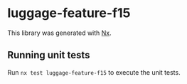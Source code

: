 # luggage-feature-f15

This library was generated with [Nx](https://nx.dev).

## Running unit tests

Run `nx test luggage-feature-f15` to execute the unit tests.
